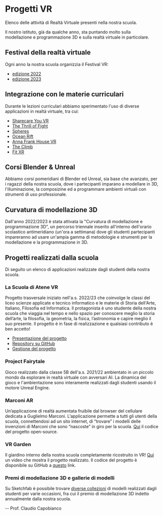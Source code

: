 # Progetti VR

Elenco delle attività di Realtà Virtuale presenti nella nostra scuola.

Il nostro istituto, già da qualche anno, sta puntando molto sulla modellazione e programmazione 3D e sulla realtà virtuale in particolare.

## Festival della realtà virtuale

Ogni anno la nostra scuola organizzia il Festival VR:
- [edizione 2022](https://marconicivitavecchia.github.io/2022-vrfestival-website/)
- [edizione 2023](https://marconicivitavecchia.github.io/2023-vrfestival-website/)

## Integrazione con le materie curriculari
Durante le lezioni curriculari abbiamo sperimentato l'uso di diverse applicazioni in realtà virtuale, tra cui:
- [Sharecare You VR](https://www.oculus.com/experiences/quest/5090936304309796/)
- [The Thrill of Fight](https://www.oculus.com/experiences/quest/3008315795852749/)
- [Spheres](https://www.oculus.com/experiences/quest/3789736921099233/)
- [Ocean Rift](https://www.oculus.com/experiences/quest/2134272053250863/)
- [Anna Frank House VR](https://annefrankhousevr.com/)
- [The Climb](https://www.oculus.com/experiences/quest/2617233878395214/)
- [Fit XR](https://www.oculus.com/experiences/quest/2327205800645550/)

## Corsi Blender & Unreal
Abbiamo corsi pomeridiani di Blender ed Unreal, sia base che avanzato, per i ragazzi della nostra scuola, dove i partecipanti imparano a modellare in 3D, l'illuminazione, la composizine ed a programmare ambienti virtuali con strumenti di uso professionale.

## Curvatura di modellazione 3D
Dall'anno 2022/2023 è stata attivata la "Curvatura di modellazione e programmazione 3D", un percorso triennale inserito all'interno dell'orario scolastico antimeridiano (un'ora a settimana) dove gli studenti partecipanti impareranno ad usare un'ampia gamma di metodologie e strumenti per la modellazione e la programmazione in 3D.

## Progetti realizzati dalla scuola
Di seguito un elenco di applicazioni realizzate dagli studenti della nostra scuola.

### La Scuola di Atene VR
Progetto trasversale iniziato nell'a.s. 2022/23 che coinvolge le classi del liceo scienze applicate e tecnico informatico e le materie di Storia dell'Arte, Italiano, Filosofia ed Informatica. Il protagonista è uno studente della nostra scuola che viaggia nel tempo e nello spazio per conoscere meglio la storia dell’arte, la filosofia, la geometria, la fisica, l’astronomia e capire meglio il suo presente. Il progetto è in fase di realizzazione e qualsiasi contributo è ben accetto!
- [Presentazione del progetto](https://www.canva.com/design/DAFWuCrnHa0/gwXjm8llStUbSCK6XcVHsg/view)
- [Repository su GitHub](https://github.com/marconicivitavecchia/the-school-of-athens-vr)
- [Gestione del progetto](https://github.com/orgs/marconicivitavecchia/projects/1)

### Project Fairytale

Gioco realizzato dalla classe 5B dell'a.s. 2021/22 ambientato in un piccolo mondo da esplorare in realtà virtuale con avversari AI. La dinamica del gioco e l'ambientazione sono interamente realizzati dagli studenti usando il motore Unreal Engine.

### Marconi AR

Un’applicazione di realtà aumentata fruibile dal browser del cellulare dedicata a Guglielmo Marconi. L’applicazione permette a tutti gli utenti della scuola, connettendosi ad un sito internet, di “trovare” i modelli delle invenzioni di Marconi che sono “nascoste” in giro per la scuola. [Qui](https://github.com/CuriousCI/marconi-ar) il codice del progetto open-source.

### VR Garden

Il giardino interno della nostra scuola completamente ricostruito in VR! [Qui](https://drive.google.com/file/d/1CsIfhmmubFGT0FT8MzE9i3NcL0ogaM3_/view) un video che mostra il progetto realizzato. Il codice del progetto è disponibile su GitHub a [questo](https://github.com/DavideSky/VR-Garden) link.

### Premi di modellazione 3D e gallerie di modelli

Su Sketchfab è possibile trovare [diverse collezioni](https://sketchfab.com/marconicivitavecchia/collections) di modelli realizzati dagli studenti per varie occasioni, fra cui il premio di modellazione 3D indetto annualmente dalla nostra scuola.

-- 
Prof. Claudio Capobianco
